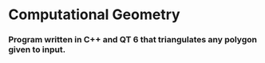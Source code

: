 # Computational Geometry
### Program written in C++ and QT 6 that triangulates any polygon given to input.
